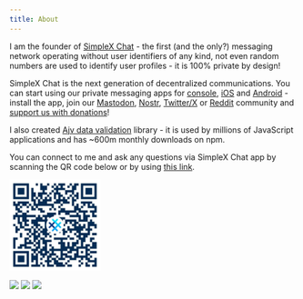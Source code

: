 ```yaml
---
title: About
---
```


I am the founder of [SimpleX Chat](https://simplex.chat) - the first (and the only?) messaging network operating without user identifiers of any kind, not even random numbers are used to identify user profiles - it is 100% private by design!

SimpleX Chat is the next generation of decentralized communications. You can start using our private messaging apps for [console](https://github.com/simplex-chat/simplex-chat/blob/stable/docs/CLI.md), [iOS](https://apps.apple.com/app/simplex-chat-secure-messenger/id1605771084) and [Android](https://play.google.com/store/apps/details?id=chat.simplex.app) - install the app, join our [Mastodon](https://mastodon.social/@simplex), [Nostr](https://primal.net/p/nprofile1qqsvnx99ww0sfall7gpv2jtz4ftc9v6wevgdd7g4hh7awkpfvwlezugekhte2), [Twitter/X](https://x.com/SimpleXChat) or [Reddit](https://www.reddit.com/r/SimpleXChat/) community and [support us with donations](https://github.com/simplex-chat/simplex-chat#help-us-with-donations)!

I also created [Ajv data validation](https://ajv.js.org) library - it is used by millions of JavaScript applications and has ~600m monthly downloads on npm.

You can connect to me and ask any questions via SimpleX Chat app by scanning the QR code below or by using [this link](https://smp4.simplex.im/a#FURXht_fnIehvngJnjrz-2HU0ogCYdEhCVhj6HQmLYk).

<img alt="Connect to me via SimpleX Chat" src="/images/simplex-address.jpg" width="160" />

[<img class="social" src="/images/github.png">](https://github.com/epoberezkin)
[<img class="social" src="/images/twitter.png">](https://twitter.com/epoberezkin)
[<img class="social" src="/images/linkedin.png">](https://www.linkedin.com/in/epoberezkin/)
